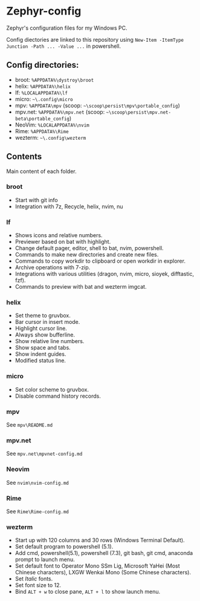 # Zephyr-config

Zephyr's configuration files for my Windows PC.

Config diectories are linked to this repository using `New-Item -ItemType Junction -Path ... -Value ...` in powershell.

## Config directories:

- broot: `%APPDATA%\dystroy\broot`
- helix: `%APPDATA%\helix`
- lf: `%LOCALAPPDATA%\lf`
- micro: `~\.config\micro`
- mpv: `%APPDATA\mpv` (scoop: `~\scoop\persist\mpv\portable_config`)
- mpv.net: `%APPDATA%\mpv.net` (scoop: `~\scoop\persist\mpv.net-beta\portable_config`)
- NeoVim: `%LOCALAPPDATA%\nvim`
- Rime: `%APPDATA%\Rime`
- wezterm: `~\.config\wezterm`

## Contents

Main content of each folder.

### broot

- Start with git info
- Integration with 7z, Recycle, helix, nvim, nu

### lf

- Shows icons and relative numbers.
- Previewer based on bat with highlight.
- Change default pager, editor, shell to bat, nvim, powershell.
- Commands to make new directories and create new files.
- Commands to copy workdir to clipboard or open workdir in explorer.
- Archive operations with 7-zip.
- Integrations with various utilities (dragon, nvim, micro, sioyek, difftastic, fzf).
- Commands to preview with bat and wezterm imgcat.

### helix

- Set theme to gruvbox.
- Bar cursor in insert mode.
- Highlight cursor line.
- Always show bufferline.
- Show relative line numbers.
- Show space and tabs.
- Show indent guides.
- Modified status line.

### micro

- Set color scheme to gruvbox.
- Disable command history records.

### mpv

See `mpv\README.md`

### mpv.net

See `mpv.net\mpvnet-config.md`

### Neovim

See `nvim\nvim-config.md`

### Rime

See `Rime\Rime-config.md`

### wezterm

- Start up with 120 columns and 30 rows (Windows Terminal Default).
- Set default program to powershell (5.1).
- Add cmd, powershell(5.1), powershell (7.3), git bash, git cmd, anaconda prompt to launch menu.
- Set default font to Operator Mono SSm Lig, Microsoft YaHei (Most Chinese characters), LXGW Wenkai Mono (Some Chinese characters).
- Set _Italic_ fonts.
- Set font size to 12.
- Bind `ALT + w` to close pane, `ALT + l` to show launch menu.


